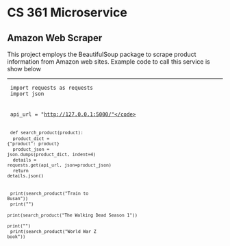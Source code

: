 <h1> CS 361 Microservice </h1>
<h2> Amazon Web Scraper </h2>

<p> This project employs the BeautifulSoup package to scrape product information from Amazon web sites. 
  Example code to call this service is show below </p>
  
<hr>
  
<code> import requests as requests</code><br>
<code> import json </code><br>
<br>
<code> api_url = "http://127.0.0.1:5000/"</code><br>
<br>
<code>def search_product(product):</code><br>
<code>  product_dict = {"product": product}</code><br>
<code>  product_json = json.dumps(product_dict, indent=4)</code><br>
<code>  details = requests.get(api_url, json=product_json)</code><br>
<code>  return details.json()</code><br>
<br>
<br>
<code>print(search_product("Train to Busan"))</code><br>
<code>print("")</code><br>
<code>print(search_product("The Walking Dead Season 1"))</code><br>
<code>print("")</code><br>
<code>print(search_product("World War Z book"))</code><br>
